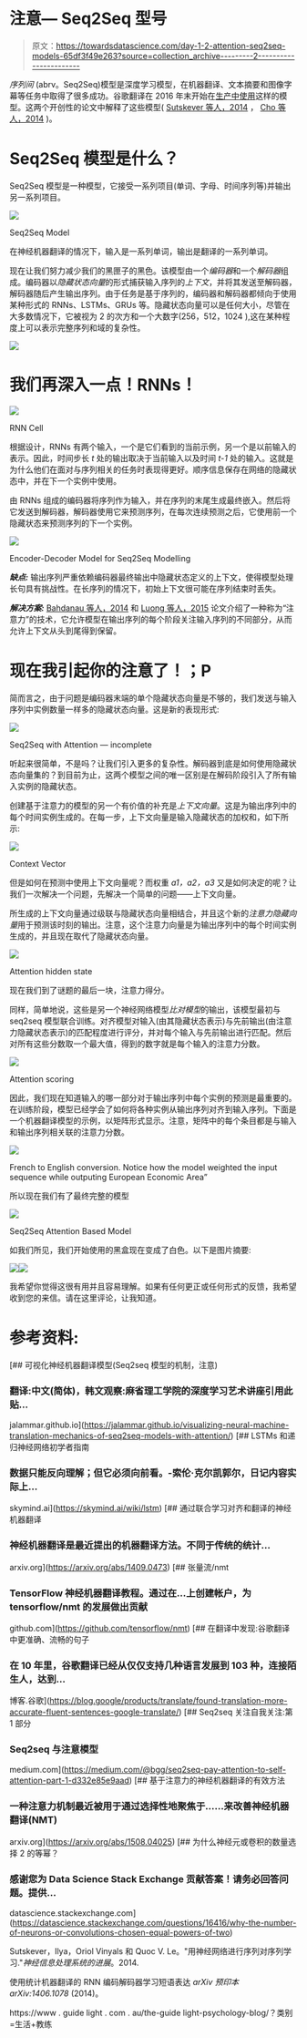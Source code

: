 # 注意— Seq2Seq 型号

> 原文：<https://towardsdatascience.com/day-1-2-attention-seq2seq-models-65df3f49e263?source=collection_archive---------2----------------------->

*序列间* (abrv。Seq2Seq)模型是深度学习模型，在机器翻译、文本摘要和图像字幕等任务中取得了很多成功。谷歌翻译在 2016 年末开始在[生产中使用](https://blog.google/products/translate/found-translation-more-accurate-fluent-sentences-google-translate/)这样的模型。这两个开创性的论文中解释了这些模型( [Sutskever 等人，2014](https://papers.nips.cc/paper/5346-sequence-to-sequence-learning-with-neural-networks.pdf) ， [Cho 等人，2014](http://emnlp2014.org/papers/pdf/EMNLP2014179.pdf) )。

# Seq2Seq 模型是什么？

Seq2Seq 模型是一种模型，它接受一系列项目(单词、字母、时间序列等)并输出另一系列项目。

![](img/3b93c6bc03bb8ae7d76b5a8887b6d868.png)

Seq2Seq Model

在神经机器翻译的情况下，输入是一系列单词，输出是翻译的一系列单词。

现在让我们努力减少我们的黑匣子的黑色。该模型由一个*编码器*和一个*解码器*组成。编码器以*隐藏状态向量*的形式捕获输入序列的*上下文*，并将其发送至解码器，解码器随后产生输出序列。由于任务是基于序列的，编码器和解码器都倾向于使用某种形式的 RNNs、LSTMs、GRUs 等。隐藏状态向量可以是任何大小，尽管在大多数情况下，它被视为 2 的次方和一个大数字(256，512，1024 ),这在某种程度上可以表示完整序列和域的复杂性。

![](img/eee5a2b2c578b10dc9d14ed5bf387e76.png)

# 我们再深入一点！RNNs！

![](img/f0a8acaa2cef20dcbced8bd944d4f1ae.png)

RNN Cell

根据设计，RNNs 有两个输入，一个是它们看到的当前示例，另一个是以前输入的表示。因此，时间步长 *t* 处的输出取决于当前输入以及时间 *t-1* 处的输入。这就是为什么他们在面对与序列相关的任务时表现得更好。顺序信息保存在网络的隐藏状态中，并在下一个实例中使用。

由 RNNs 组成的编码器将序列作为输入，并在序列的末尾生成最终嵌入。然后将它发送到解码器，解码器使用它来预测序列，在每次连续预测之后，它使用前一个隐藏状态来预测序列的下一个实例。

![](img/573c3889f1f5ee562484ca8a2d3f660a.png)

Encoder-Decoder Model for Seq2Seq Modelling

***缺点:*** 输出序列严重依赖编码器最终输出中隐藏状态定义的上下文，使得模型处理长句具有挑战性。在长序列的情况下，初始上下文很可能在序列结束时丢失。

***解决方案:*** [Bahdanau 等人，2014](https://arxiv.org/abs/1409.0473) 和 [Luong 等人，2015](https://arxiv.org/abs/1508.04025) 论文介绍了一种称为“注意力”的技术，它允许模型在输出序列的每个阶段关注输入序列的不同部分，从而允许上下文从头到尾得到保留。

# 现在我引起你的注意了！；P

简而言之，由于问题是编码器末端的单个隐藏状态向量是不够的，我们发送与输入序列中实例数量一样多的隐藏状态向量。这是新的表现形式:

![](img/dc5bd3a9663e5b22d1b51c393d337e2f.png)

Seq2Seq with Attention — incomplete

听起来很简单，不是吗？让我们引入更多的复杂性。解码器到底是如何使用隐藏状态向量集的？到目前为止，这两个模型之间的唯一区别是在解码阶段引入了所有输入实例的隐藏状态。

创建基于注意力的模型的另一个有价值的补充是*上下文向量*。这是为输出序列中的每个时间实例生成的。在每一步，上下文向量是输入隐藏状态的加权和，如下所示:

![](img/585e0dca154dd17891dcd9908cd163e3.png)

Context Vector

但是如何在预测中使用上下文向量呢？而权重 *a1，a2，a3* 又是如何决定的呢？让我们一次解决一个问题，先解决一个简单的问题——上下文向量。

所生成的上下文向量通过级联与隐藏状态向量相结合，并且这个新的*注意力隐藏向量*用于预测该时刻的输出。注意，这个注意力向量是为输出序列中的每个时间实例生成的，并且现在取代了隐藏状态向量。

![](img/5fc374e7784752f784dbff9bb7ba0bb7.png)

Attention hidden state

现在我们到了谜题的最后一块，注意力得分。

同样，简单地说，这些是另一个神经网络模型*比对模型*的输出，该模型最初与 seq2seq 模型联合训练。对齐模型对输入(由其隐藏状态表示)与先前输出(由注意力隐藏状态表示)的匹配程度进行评分，并对每个输入与先前输出进行匹配。然后对所有这些分数取一个最大值，得到的数字就是每个输入的注意力分数。

![](img/bd6952ecf20770535c0f93737d18dde4.png)

Attention scoring

因此，我们现在知道输入的哪一部分对于输出序列中每个实例的预测是最重要的。在训练阶段，模型已经学会了如何将各种实例从输出序列对齐到输入序列。下面是一个机器翻译模型的示例，以矩阵形式显示。注意，矩阵中的每个条目都是与输入和输出序列相关联的注意力分数。

![](img/24df6dc21182572b74be41c7f303a222.png)

French to English conversion. Notice how the model weighted the input sequence while outputing European Economic Area”

所以现在我们有了最终完整的模型

![](img/1b2ed2cd7cd90554e805598c3da4ee26.png)

Seq2Seq Attention Based Model

如我们所见，我们开始使用的黑盒现在变成了白色。以下是图片摘要:

![](img/ab2c6ad8b5db0bb0a6649b592f722b14.png)![](img/1973d96514c8f8abe5df54314ab55715.png)

我希望你觉得这很有用并且容易理解。如果有任何更正或任何形式的反馈，我希望收到您的来信。请在这里评论，让我知道。

# 参考资料:

[](https://jalammar.github.io/visualizing-neural-machine-translation-mechanics-of-seq2seq-models-with-attention/) [## 可视化神经机器翻译模型(Seq2seq 模型的机制，注意)

### 翻译:中文(简体)，韩文观察:麻省理工学院的深度学习艺术讲座引用此贴…

jalammar.github.io](https://jalammar.github.io/visualizing-neural-machine-translation-mechanics-of-seq2seq-models-with-attention/) [](https://skymind.ai/wiki/lstm) [## LSTMs 和递归神经网络初学者指南

### 数据只能反向理解；但它必须向前看。-索伦·克尔凯郭尔，日记内容实际上…

skymind.ai](https://skymind.ai/wiki/lstm)  [## 通过联合学习对齐和翻译的神经机器翻译

### 神经机器翻译是最近提出的机器翻译方法。不同于传统的统计…

arxiv.org](https://arxiv.org/abs/1409.0473) [](https://github.com/tensorflow/nmt) [## 张量流/nmt

### TensorFlow 神经机器翻译教程。通过在…上创建帐户，为 tensorflow/nmt 的发展做出贡献

github.com](https://github.com/tensorflow/nmt) [](https://blog.google/products/translate/found-translation-more-accurate-fluent-sentences-google-translate/) [## 在翻译中发现:谷歌翻译中更准确、流畅的句子

### 在 10 年里，谷歌翻译已经从仅仅支持几种语言发展到 103 种，连接陌生人，达到…

博客.谷歌](https://blog.google/products/translate/found-translation-more-accurate-fluent-sentences-google-translate/) [](https://medium.com/@bgg/seq2seq-pay-attention-to-self-attention-part-1-d332e85e9aad) [## Seq2seq 关注自我关注:第 1 部分

### Seq2seq 与注意模型

medium.com](https://medium.com/@bgg/seq2seq-pay-attention-to-self-attention-part-1-d332e85e9aad)  [## 基于注意力的神经机器翻译的有效方法

### 一种注意力机制最近被用于通过选择性地聚焦于……来改善神经机器翻译(NMT)

arxiv.org](https://arxiv.org/abs/1508.04025) [](https://datascience.stackexchange.com/questions/16416/why-the-number-of-neurons-or-convolutions-chosen-equal-powers-of-two) [## 为什么神经元或卷积的数量选择 2 的等幂？

### 感谢您为 Data Science Stack Exchange 贡献答案！请务必回答问题。提供…

datascience.stackexchange.com](https://datascience.stackexchange.com/questions/16416/why-the-number-of-neurons-or-convolutions-chosen-equal-powers-of-two) 

Sutskever，Ilya，Oriol Vinyals 和 Quoc V. Le。"用神经网络进行序列对序列学习."*神经信息处理系统的进展*。2014.

使用统计机器翻译的 RNN 编码解码器学习短语表达 *arXiv 预印本 arXiv:1406.1078* (2014)。

https://www . guide light . com . au/the-guide light-psychology-blog/？类别=生活+教练